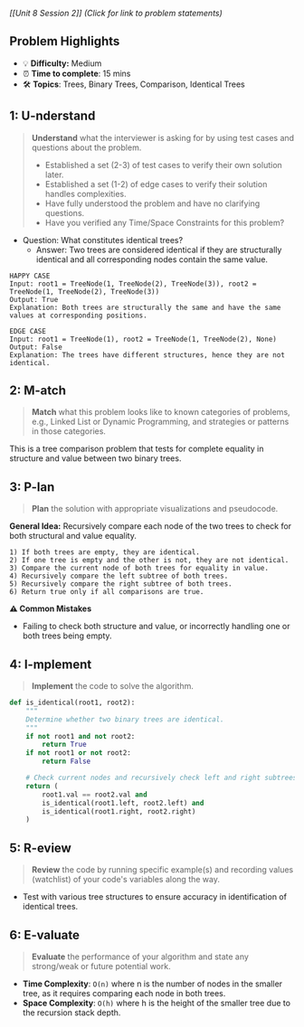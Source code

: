 *[[Unit 8 Session 2]] (Click for link to problem statements)*

## Problem Highlights

* 💡 **Difficulty:** Medium
* ⏰ **Time to complete**: 15 mins
* 🛠️ **Topics**: Trees, Binary Trees, Comparison, Identical Trees
    
## 1: U-nderstand

> **Understand** what the interviewer is asking for by using test cases and questions about the problem.
> - Established a set (2-3) of test cases to verify their own solution later.
> - Established a set (1-2) of edge cases to verify their solution handles complexities.
> - Have fully understood the problem and have no clarifying questions.
> - Have you verified any Time/Space Constraints for this problem?

- Question: What constitutes identical trees?
    - Answer: Two trees are considered identical if they are structurally identical and all corresponding nodes contain the same value.

```
HAPPY CASE
Input: root1 = TreeNode(1, TreeNode(2), TreeNode(3)), root2 = TreeNode(1, TreeNode(2), TreeNode(3))
Output: True
Explanation: Both trees are structurally the same and have the same values at corresponding positions.

EDGE CASE
Input: root1 = TreeNode(1), root2 = TreeNode(1, TreeNode(2), None)
Output: False
Explanation: The trees have different structures, hence they are not identical.
```

## 2: M-atch

> **Match** what this problem looks like to known categories of problems, e.g., Linked List or Dynamic Programming, and strategies or patterns in those categories.

This is a tree comparison problem that tests for complete equality in structure and value between two binary trees.

## 3: P-lan

> **Plan** the solution with appropriate visualizations and pseudocode.

**General Idea:** Recursively compare each node of the two trees to check for both structural and value equality.

```
1) If both trees are empty, they are identical.
2) If one tree is empty and the other is not, they are not identical.
3) Compare the current node of both trees for equality in value.
4) Recursively compare the left subtree of both trees.
5) Recursively compare the right subtree of both trees.
6) Return true only if all comparisons are true.
```

**⚠️ Common Mistakes**

- Failing to check both structure and value, or incorrectly handling one or both trees being empty.

## 4: I-mplement

> **Implement** the code to solve the algorithm.

```python
def is_identical(root1, root2):
    """
    Determine whether two binary trees are identical.
    """
    if not root1 and not root2:
        return True
    if not root1 or not root2:
        return False

    # Check current nodes and recursively check left and right subtrees
    return (
        root1.val == root2.val and
        is_identical(root1.left, root2.left) and
        is_identical(root1.right, root2.right)
    )
```

## 5: R-eview

> **Review** the code by running specific example(s) and recording values (watchlist) of your code's variables along the way.

- Test with various tree structures to ensure accuracy in identification of identical trees.

## 6: E-valuate

> **Evaluate** the performance of your algorithm and state any strong/weak or future potential work.

* **Time Complexity**: `O(n)` where n is the number of nodes in the smaller tree, as it requires comparing each node in both trees.
* **Space Complexity**: `O(h)` where h is the height of the smaller tree due to the recursion stack depth.
